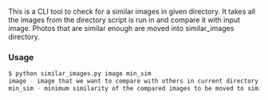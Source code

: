 This is a CLI tool to check for a similar images in given directory. It takes all the images from the directory script is run in and compare it with input image. Photos that are similar enough are moved into similar_images directory.
### Usage

```sh
$ python similar_images.py image min_sim
image - image that we want to compare with others in current directory
min_sim - minimum similarity of the compared images to be moved to similar_images directory. The bigger value is the more accurate and demanding script will be.
```
